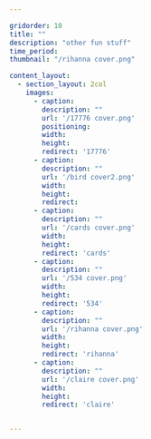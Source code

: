 ```yaml
---

gridorder: 10
title: ""
description: "other fun stuff"
time_period:
thumbnail: "/rihanna cover.png"

content_layout:
  - section_layout: 2col
    images:
      - caption:
        description: ""
        url: '/17776 cover.png'
        positioning: 
        width:
        height:
        redirect: '17776'
      - caption:
        description: ""
        url: '/bird cover2.png'
        width:
        height:
        redirect:
      - caption:
        description: ""
        url: '/cards cover.png'
        width:
        height:
        redirect: 'cards'
      - caption:
        description: ""
        url: '/534 cover.png'
        width:
        height:
        redirect: '534'
      - caption:
        description: ""
        url: '/rihanna cover.png'
        width:
        height:
        redirect: 'rihanna'
      - caption:
        description: ""
        url: '/claire cover.png'
        width:
        height:
        redirect: 'claire'


---
```

